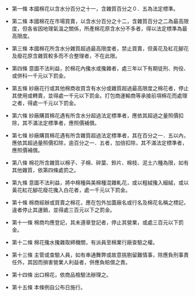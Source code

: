 * 第一條 本國棉花以含水分百分之十一，含雜質百分之０．五為法定標準。

* 第二條 本國棉花在市場買賣，以含水分百分之十二，含雜質百分之二為最高限度，但各省因地理氣溫之關係，所產棉花原含水分不多者，得以法定標準為最高限度。

* 第三條 本國棉花所含水分雜質超過最高限度者，禁止買賣，但黃花及紅花腳花及廢花原含雜質較多而不合整理者，不在此限。

* 第四條 意圖不法利益，於棉花內攙水或攙雜者，處三年以下有期徒刑、拘役、或併科一千元以下罰金。

* 第五條 紗廠花行或其他棉商收買含有水分或雜質超過最高限度之棉花者，停止其使用或轉賣，並得處一千元以下罰金。打包商運輸商等承接前項棉花而處理之者，得處一千元以下罰金。

* 第六條 紗廠購買棉花遇有所含水分超過法定標準者，應依其超過之量照價扣除，其不滿法定標準者，應照價補償。

* 第七條 紗廠購買棉花遇有所含雜質超過法定標準者，其在百分之一．五以內，應依其超過量照價扣除，逾百分之一．五者，加倍扣除，其不滿法定標準者，應照價補償。

* 第八條 棉花所含雜質以棉子、子棉、碎葉、鈴片、棉枝、泥土六種為限，如有其他雜質，依第四條處罰之。

* 第九條 意圖不法利益，將中棉種與美棉種混雜軋花，或以粗絨攙入細絨，或以黃花紅花腳花廢花攙入白花者，處一千元以下罰金。

* 第十條 棉商經辦或買賣之棉花，應在包外加蓋廠名或行名及棉花名稱之標記，違者停止其運銷，並得處三百元以下之罰金。

* 第十一條 棉商均應登記，其未遵章登記者，停止其營業，或處三百元以下罰金。

* 第十二條 棉花攙水攙雜取締機關，有派員至棉業行廠查驗之權。

* 第十三條 主管或查驗人員，如有串通舞弊或故意挑剔留難情事，除應負刑事責任外，其因而損害營業人利益者，併應負賠償之責。

* 第十四條 出口棉花，依商品檢驗法辦理之。

* 第十五條 本條例自公布日施行。

